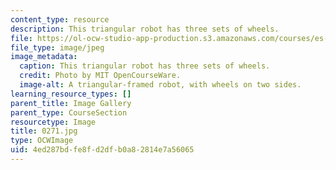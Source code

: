 ```yaml
---
content_type: resource
description: This triangular robot has three sets of wheels.
file: https://ol-ocw-studio-app-production.s3.amazonaws.com/courses/es-293-lego-robotics-spring-2007/4ed287bdfe8fd2dfb0a82814e7a56065_0271.jpg
file_type: image/jpeg
image_metadata:
  caption: This triangular robot has three sets of wheels.
  credit: Photo by MIT OpenCourseWare.
  image-alt: A triangular-framed robot, with wheels on two sides.
learning_resource_types: []
parent_title: Image Gallery
parent_type: CourseSection
resourcetype: Image
title: 0271.jpg
type: OCWImage
uid: 4ed287bd-fe8f-d2df-b0a8-2814e7a56065
---
```

